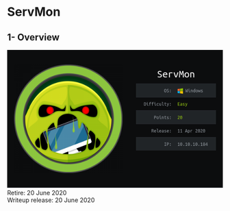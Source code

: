 # ServMon
## 1- Overview

![card](images/card.png "ServMon")   
Retire: 20 June 2020   
Writeup release: 20 June 2020
